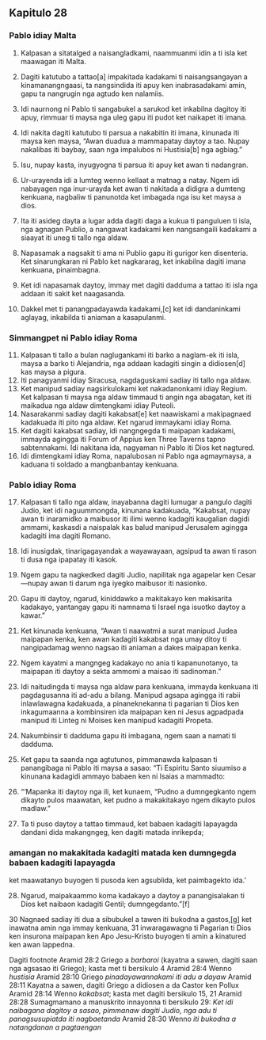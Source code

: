Kapitulo 28
-----------

### Pablo idiay Malta

1. Kalpasan a sitatalged a naisangladkami, naammuanmi idin a ti isla ket maawagan iti Malta.
2. Dagiti katutubo a tattao[a] impakitada kadakami ti naisangsangayan a kinamanangngaasi, ta nangsindida iti apuy ken inabrasadakami amin, gapu ta nangrugin nga agtudo ken nalamiis.
3. Idi naurnong ni Pablo ti sangabukel a sarukod ket inkabilna dagitoy iti apuy, rimmuar ti maysa nga uleg gapu iti pudot ket naikapet iti imana.
4. Idi nakita dagiti katutubo ti parsua a nakabitin iti imana, kinunada iti maysa ken maysa, “Awan duadua a mammapatay daytoy a tao. Nupay nakalibas iti baybay, saan nga impalubos ni Hustisia[b] nga agbiag.”
5. Isu, nupay kasta, inyugyogna ti parsua iti apuy ket awan ti nadangran.
6. Ur-urayenda idi a lumteg wenno kellaat a matnag a natay. Ngem idi nabayagen nga inur-urayda ket awan ti nakitada a didigra a dumteng kenkuana, nagbaliw ti panunotda ket imbagada nga isu ket maysa a dios.

7. Ita iti asideg dayta a lugar adda dagiti daga a kukua ti panguluen ti isla, nga agnagan Publio, a nangawat kadakami ken nangsangaili kadakami a siaayat iti uneg ti tallo nga aldaw.
8. Napasamak a nagsakit ti ama ni Publio gapu iti gurigor ken disenteria. Ket sinarungkaran ni Pablo ket nagkararag, ket inkabilna dagiti imana kenkuana, pinaimbagna.
9. Ket idi napasamak daytoy, immay met dagiti dadduma a tattao iti isla nga addaan iti sakit ket naagasanda.
10. Dakkel met ti panangpadayawda kadakami,[c] ket idi dandaninkami aglayag, inkabilda ti aniaman a kasapulanmi.

### Simmangpet ni Pablo idiay Roma

11. Kalpasan ti tallo a bulan naglugankami iti barko a naglam-ek iti isla, maysa a barko ti Alejandria, nga addaan kadagiti singin a didiosen[d] kas maysa a pigura.
12. Iti panagyanmi idiay Siracusa, nagdaguskami sadiay iti tallo nga aldaw.
13. Ket manipud sadiay nagsirkulokami ket nakadanonkami idiay Regium. Ket kalpasan ti maysa nga aldaw timmaud ti angin nga abagatan, ket iti maikadua nga aldaw dimtengkami idiay Puteoli.
14. Nasarakanmi sadiay dagiti kakabsat[e] ket naawiskami a makipagnaed kadakuada iti pito nga aldaw. Ket ngarud immaykami idiay Roma.
15. Ket dagiti kakabsat sadiay, idi nangngegda ti maipapan kadakami, immayda agingga iti Forum of Appius ken Three Taverns tapno sabtennakami. Idi nakitana ida, nagyaman ni Pablo iti Dios ket nagtured.
16. Idi dimtengkami idiay Roma, napalubosan ni Pablo nga agmaymaysa, a kaduana ti soldado a mangbanbantay kenkuana.

### Pablo idiay Roma

17. Kalpasan ti tallo nga aldaw, inayabanna dagiti lumugar a pangulo dagiti Judio, ket idi naguummongda, kinunana kadakuada, “Kakabsat, nupay awan ti inaramidko a maibusor iti ilimi wenno kadagiti kaugalian dagidi ammami, kaskasdi a naispalak kas balud manipud Jerusalem agingga kadagiti ima dagiti Romano.
18. Idi inusigdak, tinarigagayandak a wayawayaan, agsipud ta awan ti rason ti dusa nga ipapatay iti kasok.
19. Ngem gapu ta nagkedked dagiti Judio, napilitak nga agapelar ken Cesar—nupay awan ti darum nga iyegko maibusor iti nasionko.
20. Gapu iti daytoy, ngarud, kiniddawko a makitakayo ken makisarita kadakayo, yantangay gapu iti namnama ti Israel nga isuotko daytoy a kawar.”
21. Ket kinunada kenkuana, “Awan ti naawatmi a surat manipud Judea maipapan kenka, ken awan kadagiti kakabsat nga umay ditoy ti nangipadamag wenno nagsao iti aniaman a dakes maipapan kenka.
22. Ngem kayatmi a mangngeg kadakayo no ania ti kapanunotanyo, ta maipapan iti daytoy a sekta ammomi a maisao iti sadinoman.”

23. Idi naitudingda ti maysa nga aldaw para kenkuana, immayda kenkuana iti pagdagusanna iti ad-adu a bilang. Manipud agsapa agingga iti rabii inlawlawagna kadakuada, a pinaneknekanna ti pagarian ti Dios ken inkagumaanna a kombinsiren ida maipapan ken ni Jesus agpadpada manipud iti Linteg ni Moises ken manipud kadagiti Propeta.
24. Nakumbinsir ti dadduma gapu iti imbagana, ngem saan a namati ti dadduma.
25. Ket gapu ta saanda nga agtutunos, pimmanawda kalpasan ti panangibaga ni Pablo iti maysa a sasao: “Ti Espiritu Santo siuumiso a kinunana kadagidi ammayo babaen ken ni Isaias a mammadto:

26. “‘Mapanka iti daytoy nga ili, ket kunaem, “Pudno a dumngegkanto ngem dikayto pulos maawatan, ket pudno a makakitakayo ngem dikayto pulos madlaw.”
27. Ta ti puso daytoy a tattao timmaud, ket babaen kadagiti lapayagda dandani dida makangngeg, ken dagiti matada inrikepda;
### amangan no makakitada kadagiti matada ken dumngegda babaen kadagiti lapayagda

ket maawatanyo buyogen ti pusoda ken agsublida, ket paimbagekto ida.’

28. Ngarud, maipakaammo koma kadakayo a daytoy a panangisalakan ti Dios ket naibaon kadagiti Gentil; dumngegdanto.”[f]

30 Nagnaed sadiay iti dua a sibubukel a tawen iti bukodna a gastos,[g] ket inawatna amin nga immay kenkuana, 31 inwaragawagna ti Pagarian ti Dios ken insurona maipapan ken Apo Jesu-Kristo buyogen ti amin a kinatured ken awan lappedna.

Dagiti footnote
Aramid 28:2 Griego a *barbaroi* (kayatna a sawen, dagiti saan nga agsasao iti Griego); kasta met ti bersikulo 4
Aramid 28:4 Wenno *hustisia*
Aramid 28:10 Griego *pinadayawannakami iti adu a dayaw*
Aramid 28:11 Kayatna a sawen, dagiti Griego a didiosen a da Castor ken Pollux
Aramid 28:14 Wenno *kakabsat*; kasta met dagiti bersikulo 15, 21
Aramid 28:28 Sumagmamano a manuskrito innayonna ti bersikulo 29: *Ket idi naibagana dagitoy a sasao, pimmanaw dagiti Judio, nga adu ti panagsusupiatda iti nagbaetanda*
Aramid 28:30 Wenno *iti bukodna a natangdanan a pagtaengan*
